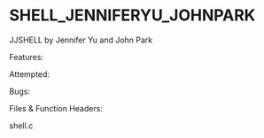 # SHELL_JENNIFERYU_JOHNPARK
JJSHELL
by Jennifer Yu and John Park

Features:

Attempted:

Bugs:

Files & Function Headers:

shell.c
